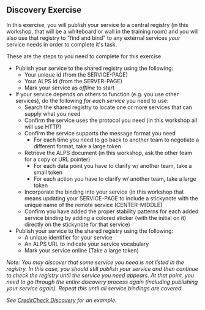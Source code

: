 ## Discovery Exercise

In this exercise, you will publish your service to a central registry (in this workshop, that will be a whiteboard or wall in the training room) and you will also use that registry to "find and bind" to any external services _your_ service needs in order to complete it's task.

These are the steps to you need to complete for this exercise

 * Publish your service to the shared registry using the following:
   * Your unique id (from the SERVICE-PAGE)
   * Your ALPS id (from the SERVER-PAGE)
   * Mark your service as _offline_ to start
 * If your service depends on others to function (e.g. you use other services), do the following _for each service_ you need to use:
   * Search the shared registry to locate one or more services that can supply what you need
   * Confirm the service uses the protocol you need (in this workshop all will use HTTP)
   * Confirm the service supports the message format you need
     * For each time you need to go back to another team to negotiate a different format, take a large token
   * Retrieve the ALPS document (in this workshop, ask the other team for a copy or URL pointer)
     * For each data point you have to clarify w/ another team, take a small token
     * For each action you have to clarify w/ another team, take a large token
   * Incorporate the binding into your service (in this workshop that means updating your SERVICE-PAGE to include a stickynote with the unique name of the remote service (CENTER-MIDDLE)
   * Confirm you have added the proper stability patterns for each added service binding by adding a colored sticker (with the initial on it) directly on the stickynote for that service)
 * Publish your service to the shared registry using the following:
   * A unique identifier for your service
   * An ALPS URL to indicate your service vocabulary
   * Mark your service online (Take a large token)

_Note: You may discover that some service you need is not listed in the registry. In this case, you should still publish your service and then continue to check the registry until the service you need appears. At that point, you need to go through the entire discovery process again (including publishing your service again). Repeat this until all service bindings are covered._

_See [CreditCheck Discovery](sample/credit-check-discovery.png) for an example._

